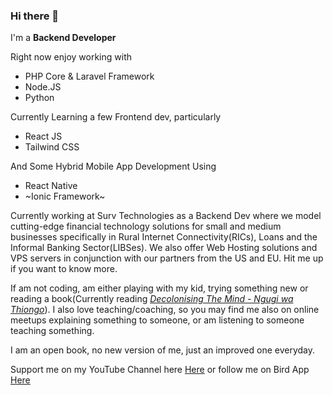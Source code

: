 ### Hi there 👋

I'm a **Backend Developer**

Right now enjoy working with 
- PHP Core & Laravel Framework
- Node.JS
- Python

Currently Learning a few Frontend dev, particularly
- React JS
- Tailwind CSS

And Some Hybrid Mobile App Development Using
- React Native
- ~Ionic Framework~

Currently working at Surv Technologies as a Backend Dev where we model cutting-edge financial technology solutions for small and medium businesses specifically in  Rural Internet Connectivity(RICs), Loans and the Informal Banking Sector(LIBSes). We also offer Web Hosting solutions and VPS servers in conjunction with our partners from the US and EU. Hit me up if you want to know more.

If am not coding, am either playing with my kid, trying something new or reading a book(Currently reading *[Decolonising The Mind - Ngugi wa Thiongo](https://www.uibk.ac.at/anglistik/staff/davis/decolonising-the-mind.pdf)*). I also love teaching/coaching, so you may find me also on online meetups explaining something to someone, or am listening to someone teaching something.

I am an open book, no new version of me, just an improved one everyday.

Support me on my YouTube Channel here [Here](https://youtube.com/c/survtech) or follow me on Bird App [Here](https://twitter.com/njungejnr)
<!-- dev -->
<!-- devend -->


